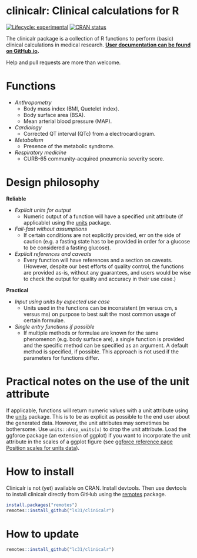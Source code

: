 # clinicalr: Clinical calculations for R

<!-- badges: start -->
[![Lifecycle: experimental](https://img.shields.io/badge/lifecycle-experimental-orange.svg)](https://www.tidyverse.org/lifecycle/#experimental)
[![CRAN status](https://www.r-pkg.org/badges/version/clinicalr)](https://CRAN.R-project.org/package=clinicalr)
<!-- badges: end -->

The clinicalr package is a collection of R functions to perform (basic) clinical calculations in medical research. **[User documentation can be found on GitHub.io](https://ls31.github.io/clinicalr/).** 

Help and pull requests are more than welcome.

# Functions

- *Anthropometry*
  - Body mass index (BMI, Quetelet index).
  - Body surface area (BSA).
  - Mean arterial blood pressure (MAP).
- *Cardiology*
  - Corrected QT interval (QTc) from a electrocardiogram.
- *Metabolism*  
  - Presence of the metabolic syndrome.
- *Respiratory medicine*
  - CURB-65 community-acquired pneumonia severity score.

# Design philosophy

**Reliable**

- *Explicit units for output*
  - Numeric output of a function will have a specified unit attribute (if applicable) using the [units](https://r-quantities.github.io/units/) package. 
- *Fail-fast without assumptions*
  - If certain conditions are not explicitly provided, err on the side of caution (e.g. a fasting state has to be provided in order for a glucose to be considered a fasting glucose). 
- *Explicit references and caveats*
  - Every function will have references and a section on caveats. (However, despite our best efforts of quality control, the functions are provided as-is, without any guarantees, and users would be wise to check the output for quality and accuracy in their use case.)

**Practical**
  
- *Input using units by expected use case*
  - Units used in the functions can be inconsistent (m versus cm, s versus ms) on purpose to best suit the most common usage of certain formulae.
- *Single entry functions if possible*
  - If multiple methods or formulae are known for the same phenomenon (e.g. body surface are), a single function is provided and the specific method can be specified as an argument. A default method is specified, if possible. This approach is not used if the parameters for functions differ.

# Practical notes on the use of the unit attribute

If applicable, functions will return numeric values with a unit attribute using the [units](https://r-quantities.github.io/units/) package. This is to be as explicit as possible to the end user about the generated data. However, the unit attributes may sometimes be bothersome. Use `units::drop_units(x)` to drop the unit attribute. Load the ggforce package (an extension of ggplot) if you want to incorporate the unit attribute in the scales of a ggplot figure (see [ggforce reference page Position scales for units data](https://ggforce.data-imaginist.com/reference/scale_unit.html)).

# How to install

Clinicalr is not (yet) available on CRAN. Install devtools. Then use devtools to install clinicalr directly from GitHub using the [remotes](https://remotes.r-lib.org/) package.

```r
install.packages("remotes")
remotes::install_github("ls31/clinicalr")
```
# How to update

```r
remotes::install_github("lc31/clinicalr")
```
